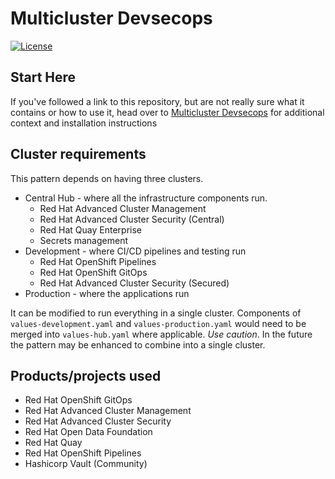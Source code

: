 # Multicluster Devsecops

[![License](https://img.shields.io/badge/License-Apache%202.0-blue.svg)](https://opensource.org/licenses/Apache-2.0)

## Start Here

If you've followed a link to this repository, but are not really sure what it contains
or how to use it, head over to [Multicluster Devsecops](https://hybrid-cloud-patterns.io/devsecops/)
for additional context and installation instructions

## Cluster requirements

This pattern depends on having three clusters.

* Central Hub - where all the infrastructure components run.
  * Red Hat Advanced Cluster Management
  * Red Hat Advanced Cluster Security (Central)
  * Red Hat Quay Enterprise
  * Secrets management
* Development - where CI/CD pipelines and testing run
  * Red Hat OpenShift Pipelines
  * Red Hat OpenShift GitOps
  * Red Hat Advanced Cluster Security (Secured)
* Production - where the applications run

It can be modified to run everything in a single cluster. Components of `values-development.yaml` and `values-production.yaml` would need to be merged into `values-hub.yaml` where applicable. *Use caution*. In the future the pattern may be enhanced to combine into a single cluster.

## Products/projects used

* Red Hat OpenShift GitOps
* Red Hat Advanced Cluster Management
* Red Hat Advanced Cluster Security
* Red Hat Open Data Foundation
* Red Hat Quay
* Red Hat OpenShift Pipelines
* Hashicorp Vault (Community)
